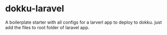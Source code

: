 # dokku-laravel
A boilerplate starter with all configs for a larverl app to deploy to dokku.
just add the files to root folder of laravel app.
